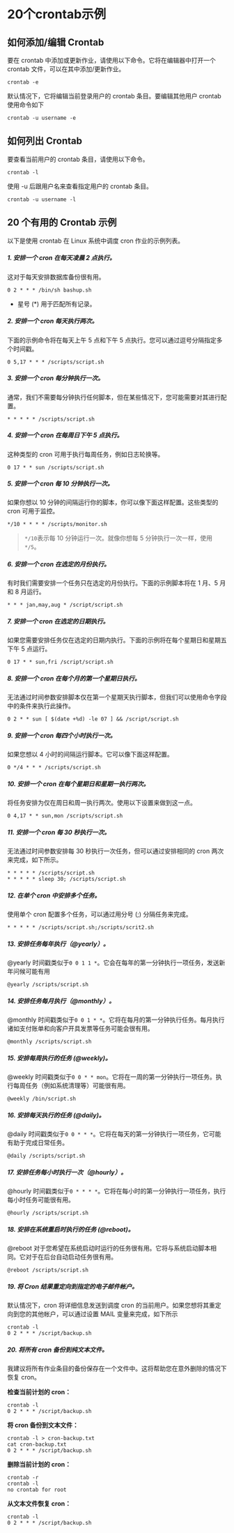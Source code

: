 # 20个crontab示例

## 如何添加/编辑 Crontab

要在 crontab 中添加或更新作业，请使用以下命令。它将在编辑器中打开一个 crontab 文件，可以在其中添加/更新作业。

```
crontab -e
```

默认情况下，它将编辑当前登录用户的 crontab 条目。要编辑其他用户 crontab 使用命令如下

```
crontab -u username -e
```

## 如何列出 Crontab

要查看当前用户的 crontab 条目，请使用以下命令。

```
crontab -l
```

使用 -u 后跟用户名来查看指定用户的 crontab 条目。

```
crontab -u username -l
```

## 20 个有用的 Crontab 示例

以下是使用 crontab 在 Linux 系统中调度 cron 作业的示例列表。

##### 1. 安排一个 cron 在每天凌晨 2 点执行。

这对于每天安排数据库备份很有用。

```
0 2 * * * /bin/sh bashup.sh
```

- 星号 (*) 用于匹配所有记录。

##### 2. 安排一个 cron 每天执行两次。

下面的示例命令将在每天上午 5 点和下午 5 点执行。您可以通过逗号分隔指定多个时间戳。

```
0 5,17 * * * /scripts/script.sh
```

##### 3. 安排一个 cron 每分钟执行一次。

通常，我们不需要每分钟执行任何脚本，但在某些情况下，您可能需要对其进行配置。

```
* * * * * /scripts/script.sh
```

##### 4. 安排一个 cron 在每周日下午 5 点执行。

这种类型的 cron 可用于执行每周任务，例如日志轮换等。

```
0 17 * * sun /scripts/script.sh
```

##### 5. 安排一个 cron 每 10 分钟执行一次。

如果你想以 10 分钟的间隔运行你的脚本，你可以像下面这样配置。这些类型的 cron 可用于监控。

```
*/10 * * * * /scripts/monitor.sh
```

> `*/10`表示每 10 分钟运行一次。就像你想每 5 分钟执行一次一样，使用 `*/5`。

##### 6. 安排一个 cron 在选定的月份执行。

有时我们需要安排一个任务只在选定的月份执行。下面的示例脚本将在 1 月、5 月和 8 月运行。

```
* * * jan,may,aug * /script/script.sh
```

##### 7. 安排一个 cron 在选定的日期执行。

如果您需要安排任务仅在选定的日期内执行。下面的示例将在每个星期日和星期五下午 5 点运行。

```
0 17 * * sun,fri /script/script.sh
```

##### 8. 安排一个 cron 在每个月的第一个星期日执行。

无法通过时间参数安排脚本仅在第一个星期天执行脚本，但我们可以使用命令字段中的条件来执行此操作。

```
0 2 * * sun [ $(date +%d) -le 07 ] && /script/script.sh
```

##### 9. 安排一个 cron 每四个小时执行一次。

如果您想以 4 小时的间隔运行脚本。它可以像下面这样配置。

```
0 */4 * * * /scripts/script.sh
```

##### 10. 安排一个 cron 在每个星期日和星期一执行两次。

将任务安排为仅在周日和周一执行两次。使用以下设置来做到这一点。

```
0 4,17 * * sun,mon /scripts/script.sh
```

##### 11. 安排一个 cron 每 30 秒执行一次。

无法通过时间参数安排每 30 秒执行一次任务，但可以通过安排相同的 cron 两次来完成，如下所示。

```
* * * * * /scripts/script.sh
* * * * * sleep 30; /scripts/script.sh
```

##### 12. 在单个 cron 中安排多个任务。

使用单个 cron 配置多个任务，可以通过用分号 (;) 分隔任务来完成。

```
* * * * * /scripts/script.sh;/scripts/scrit2.sh
```

##### 13. 安排任务每年执行（@yearly）。

@yearly 时间戳类似于`0 0 1 1 *`。它会在每年的第一分钟执行一项任务，发送新年问候可能有用

```
@yearly /scripts/script.sh
```

##### 14. 安排任务每月执行（@monthly）。

@monthly 时间戳类似于`0 0 1 * *`。它将在每月的第一分钟执行任务。每月执行诸如支付账单和向客户开具发票等任务可能会很有用。

```
@monthly /scripts/script.sh
```

##### 15. 安排每周执行的任务 (@weekly)。

@weekly 时间戳类似于`0 0 * * mon`。它将在一周的第一分钟执行一项任务。执行每周任务（例如系统清理等）可能很有用。

```
@weekly /bin/script.sh
```

##### 16. 安排每天执行的任务 (@daily)。

@daily 时间戳类似于`0 0 * * *`。它将在每天的第一分钟执行一项任务，它可能有助于完成日常任务。

```
@daily /scripts/script.sh
```

##### 17. 安排任务每小时执行一次（@hourly）。

@hourly 时间戳类似于`0 * * * *`。它将在每小时的第一分钟执行一项任务，执行每小时任务可能很有用。

```
@hourly /scripts/script.sh
```

##### 18. 安排在系统重启时执行的任务 (@reboot)。

@reboot 对于您希望在系统启动时运行的任务很有用。它将与系统启动脚本相同。它对于在后台自动启动任务很有用。

```
@reboot /scripts/script.sh
```

##### 19. 将 Cron 结果重定向到指定的电子邮件帐户。

默认情况下，cron 将详细信息发送到调度 cron 的当前用户。如果您想将其重定向到您的其他帐户，可以通过设置 MAIL 变量来完成，如下所示

```
crontab -l
0 2 * * * /script/backup.sh
```

##### 20. 将所有 cron 备份到纯文本文件。

我建议将所有作业条目的备份保存在一个文件中。这将帮助您在意外删除的情况下恢复 cron。

**检查当前计划的 cron：**

```
crontab -l
0 2 * * * /script/backup.sh
```

**将 cron 备份到文本文件：**

```
crontab -l > cron-backup.txt
cat cron-backup.txt
0 2 * * * /script/backup.sh
```

**删除当前计划的 cron：**

```
crontab -r
crontab -l
no crontab for root
```

**从文本文件恢复 cron：**

```
crontab -l
0 2 * * * /script/backup.sh
```
